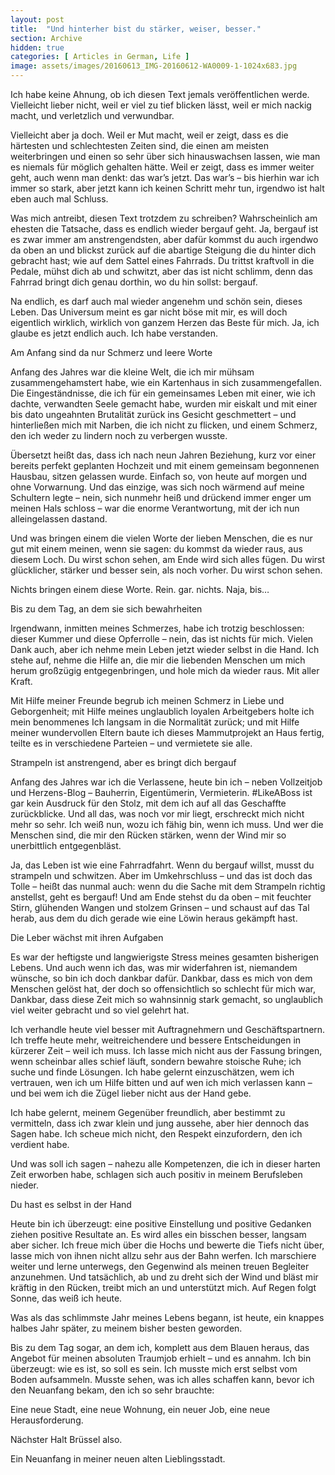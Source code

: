 ```yaml
---
layout: post
title:  "Und hinterher bist du stärker, weiser, besser."
section: Archive
hidden: true
categories: [ Articles in German, Life ]
image: assets/images/20160613_IMG-20160612-WA0009-1-1024x683.jpg
---
```



Ich habe keine Ahnung, ob ich diesen Text jemals veröffentlichen werde. Vielleicht lieber nicht, weil er viel zu tief blicken lässt, weil er mich nackig macht, und verletzlich und verwundbar.

Vielleicht aber ja doch. Weil er Mut macht, weil er zeigt, dass es die härtesten und schlechtesten Zeiten sind, die einen am meisten weiterbringen und einen so sehr über sich hinauswachsen lassen, wie man es niemals für möglich gehalten hätte. Weil er zeigt, dass es immer weiter geht, auch wenn man denkt: das war’s jetzt. Das war’s – bis hierhin war ich immer so stark, aber jetzt kann ich keinen Schritt mehr tun, irgendwo ist halt eben auch mal Schluss.

Was mich antreibt, diesen Text trotzdem zu schreiben? Wahrscheinlich am ehesten die Tatsache, dass es endlich wieder bergauf geht. Ja, bergauf ist es zwar immer am anstrengendsten, aber dafür kommst du auch irgendwo da oben an und blickst zurück auf die abartige Steigung die du hinter dich gebracht hast; wie auf dem Sattel eines Fahrrads. Du trittst kraftvoll in die Pedale, mühst dich ab und schwitzt, aber das ist nicht schlimm, denn das Fahrrad bringt dich genau dorthin, wo du hin sollst: bergauf.

Na endlich, es darf auch mal wieder angenehm und schön sein, dieses Leben. Das Universum meint es gar nicht böse mit mir, es will doch eigentlich wirklich, wirklich von ganzem Herzen das Beste für mich. Ja, ich glaube es jetzt endlich auch. Ich habe verstanden.

Am Anfang sind da nur Schmerz und leere Worte

Anfang des Jahres war die kleine Welt, die ich mir mühsam zusammengehamstert habe, wie ein Kartenhaus in sich zusammengefallen. Die Eingeständnisse, die ich für ein gemeinsames Leben mit einer, wie ich dachte, verwandten Seele gemacht habe, wurden mir eiskalt und mit einer bis dato ungeahnten Brutalität zurück ins Gesicht geschmettert – und hinterließen mich mit Narben, die ich nicht zu flicken, und einem Schmerz, den ich weder zu lindern noch zu verbergen wusste.

Übersetzt heißt das, dass ich nach neun Jahren Beziehung, kurz vor einer bereits perfekt geplanten Hochzeit und mit einem gemeinsam begonnenen Hausbau, sitzen gelassen wurde. Einfach so, von heute auf morgen und ohne Vorwarnung. Und das einzige, was sich noch wärmend auf meine Schultern legte – nein, sich nunmehr heiß und drückend immer enger um meinen Hals schloss – war die enorme Verantwortung, mit der ich nun alleingelassen dastand.

Und was bringen einem die vielen Worte der lieben Menschen, die es nur gut mit einem meinen, wenn sie sagen: du kommst da wieder raus, aus diesem Loch. Du wirst schon sehen, am Ende wird sich alles fügen. Du wirst glücklicher, stärker und besser sein, als noch vorher. Du wirst schon sehen.

Nichts bringen einem diese Worte. Rein. gar. nichts. Naja, bis…

Bis zu dem Tag, an dem sie sich bewahrheiten

Irgendwann, inmitten meines Schmerzes, habe ich trotzig beschlossen: dieser Kummer und diese Opferrolle – nein, das ist nichts für mich. Vielen Dank auch, aber ich nehme mein Leben jetzt wieder selbst in die Hand. Ich stehe auf, nehme die Hilfe an, die mir die liebenden Menschen um mich herum großzügig entgegenbringen, und hole mich da wieder raus. Mit aller Kraft.

Mit Hilfe meiner Freunde begrub ich meinen Schmerz in Liebe und Geborgenheit; mit Hilfe meines unglaublich loyalen Arbeitgebers holte ich mein benommenes Ich langsam in die Normalität zurück; und mit Hilfe meiner wundervollen Eltern baute ich dieses Mammutprojekt an Haus fertig, teilte es in verschiedene Parteien – und vermietete sie alle.

Strampeln ist anstrengend, aber es bringt dich bergauf

Anfang des Jahres war ich die Verlassene, heute bin ich – neben Vollzeitjob und Herzens-Blog – Bauherrin, Eigentümerin, Vermieterin. #LikeABoss ist gar kein Ausdruck für den Stolz, mit dem ich auf all das Geschaffte zurückblicke. Und all das, was noch vor mir liegt, erschreckt mich nicht mehr so sehr. Ich weiß nun, wozu ich fähig bin, wenn ich muss. Und wer die Menschen sind, die mir den Rücken stärken, wenn der Wind mir so unerbittlich entgegenbläst.

Ja, das Leben ist wie eine Fahrradfahrt. Wenn du bergauf willst, musst du strampeln und schwitzen. Aber im Umkehrschluss – und das ist doch das Tolle – heißt das nunmal auch: wenn du die Sache mit dem Strampeln richtig anstellst, geht es bergauf! Und am Ende stehst du da oben – mit feuchter Stirn, glühenden Wangen und stolzem Grinsen – und schaust auf das Tal herab, aus dem du dich gerade wie eine Löwin heraus gekämpft hast.

Die Leber wächst mit ihren Aufgaben

Es war der heftigste und langwierigste Stress meines gesamten bisherigen Lebens. Und auch wenn ich das, was mir widerfahren ist, niemandem wünsche, so bin ich doch dankbar dafür. Dankbar, dass es mich von dem Menschen gelöst hat, der doch so offensichtlich so schlecht für mich war, Dankbar, dass diese Zeit mich so wahnsinnig stark gemacht, so unglaublich viel weiter gebracht und so viel gelehrt hat.

Ich verhandle heute viel besser mit Auftragnehmern und Geschäftspartnern. Ich treffe heute mehr, weitreichendere und bessere Entscheidungen in kürzerer Zeit – weil ich muss. Ich lasse mich nicht aus der Fassung bringen, wenn scheinbar alles schief läuft, sondern bewahre stoische Ruhe; ich suche und finde Lösungen. Ich habe gelernt einzuschätzen, wem ich vertrauen, wen ich um Hilfe bitten und auf wen ich mich verlassen kann – und bei wem ich die Zügel lieber nicht aus der Hand gebe.

Ich habe gelernt, meinem Gegenüber freundlich, aber bestimmt zu vermitteln, dass ich zwar klein und jung aussehe, aber hier dennoch das Sagen habe. Ich scheue mich nicht, den Respekt einzufordern, den ich verdient habe.

Und was soll ich sagen – nahezu alle Kompetenzen, die ich in dieser harten Zeit erworben habe, schlagen sich auch positiv in meinem Berufsleben nieder.

Du hast es selbst in der Hand

Heute bin ich überzeugt: eine positive Einstellung und positive Gedanken ziehen positive Resultate an. Es wird alles ein bisschen besser, langsam aber sicher. Ich freue mich über die Hochs und bewerte die Tiefs nicht über, lasse mich von ihnen nicht allzu sehr aus der Bahn werfen. Ich marschiere weiter und lerne unterwegs, den Gegenwind als meinen treuen Begleiter anzunehmen. Und tatsächlich, ab und zu dreht sich der Wind und bläst mir kräftig in den Rücken, treibt mich an und unterstützt mich. Auf Regen folgt Sonne, das weiß ich heute.

Was als das schlimmste Jahr meines Lebens begann, ist heute, ein knappes halbes Jahr später, zu meinem bisher besten geworden.

Bis zu dem Tag sogar, an dem ich, komplett aus dem Blauen heraus, das Angebot für meinen absoluten Traumjob erhielt – und es annahm. Ich bin überzeugt: wie es ist, so soll es sein. Ich musste mich erst selbst vom Boden aufsammeln. Musste sehen, was ich alles schaffen kann, bevor ich den Neuanfang bekam, den ich so sehr brauchte:

Eine neue Stadt, eine neue Wohnung, ein neuer Job, eine neue Herausforderung.

Nächster Halt Brüssel also.

Ein Neuanfang in meiner neuen alten Lieblingsstadt.

 

